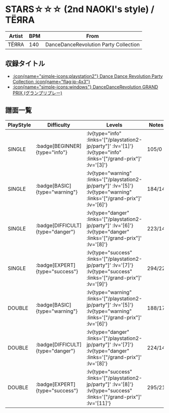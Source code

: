 # STARS☆☆☆ (2nd NAOKI's style) / TËЯRA

|Artist|BPM|From|
|------|---|----|
|TËЯRA|140|DanceDanceRevolution Party Collection|

## 収録タイトル

- [ :icon{name="simple-icons:playstation2"} Dance Dance Revolution Party Collection :icon{name="flag:jp-4x3"} ](/playstation2-jp/party)
- [ :icon{name="simple-icons:windows"} DanceDanceRevolution GRAND PRIX (グランプリプレー)](/grand-prix)

## 譜面一覧

|PlayStyle|Difficulty|Levels|Notes|Movie|
|---------|----------|------|-----|-----|
|SINGLE| :badge[BEGINNER]{type="info"} | :lv{type="info" :links='["/playstation2-jp/party"]' :lv='[1]'}  :lv{type="info" :links='["/grand-prix"]' :lv='[3]'} |105/0||
|SINGLE| :badge[BASIC]{type="warning"} | :lv{type="warning" :links='["/playstation2-jp/party"]' :lv='[5]'}  :lv{type="warning" :links='["/grand-prix"]' :lv='[6]'} |184/14||
|SINGLE| :badge[DIFFICULT]{type="danger"} | :lv{type="danger" :links='["/playstation2-jp/party"]' :lv='[6]'}  :lv{type="danger" :links='["/grand-prix"]' :lv='[8]'} |223/14||
|SINGLE| :badge[EXPERT]{type="success"} | :lv{type="success" :links='["/playstation2-jp/party"]' :lv='[7]'}  :lv{type="success" :links='["/grand-prix"]' :lv='[9]'} |294/22||
|DOUBLE| :badge[BASIC]{type="warning"} | :lv{type="warning" :links='["/playstation2-jp/party"]' :lv='[5]'}  :lv{type="warning" :links='["/grand-prix"]' :lv='[6]'} |188/17||
|DOUBLE| :badge[DIFFICULT]{type="danger"} | :lv{type="danger" :links='["/playstation2-jp/party"]' :lv='[7]'}  :lv{type="danger" :links='["/grand-prix"]' :lv='[8]'} |224/14||
|DOUBLE| :badge[EXPERT]{type="success"} | :lv{type="success" :links='["/playstation2-jp/party"]' :lv='[8]'}  :lv{type="success" :links='["/grand-prix"]' :lv='[11]'} |295/21||
